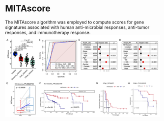 # MITAscore
The MITAscore algorithm was employed to compute scores for gene signatures associated with human anti-microbial responses, anti-tumor responses, and immunotherapy response. 
![Fig.S1](https://github.com/zhaoxia413/MITAscore/blob/master/Figures/Fig.S1.jpg "Fig.S1")